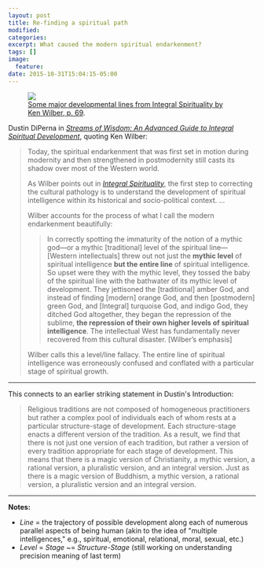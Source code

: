 ```yaml
---
layout: post
title: Re-finding a spiritual path
modified:
categories: 
excerpt: What caused the modern spiritual endarkenment?
tags: []
image:
  feature:
date: 2015-10-31T15:04:15-05:00
---
```


<figure>
	<a href="http://www.meetup.com/kenwilber-98/events/81189162/"><img src="https://lh3.googleusercontent.com/sAa51jMYhrvQDdl57bKJkA27JULekNJKrOYG7-FXg6Q3xwXwW9nuBDLI_3Vo7HqmfYTcmVxzPEj1vgN6jaKv6GCZEGD_FLX3mh06A-BjTV6Jae9wTFwG"></a>
	<figcaption><a href="http://www.meetup.com/kenwilber-98/events/81189162/" title="Some major developmental lines from Integral Spirituality by Ken Wilber, p. 69">Some major developmental lines from Integral Spirituality by Ken Wilber, p. 69</a>.</figcaption>
</figure>

Dustin DiPerna in _[Streams of Wisdom: An Advanced Guide to Integral Spiritual Development][ddsw]_, quoting Ken Wilber:

> Today, the spiritual endarkenment that was first set in motion during modernity and then strengthened in postmodernity still casts its shadow over most of the Western world.
> 
> As Wilber points out in _[Integral Spirituality][kwis]_, the first step to correcting the cultural pathology is to understand the development of spiritual intelligence within its historical and socio-political context. ...
> 
> Wilber accounts for the process of what I call the modern endarkenment beautifully:
> 
>> In correctly spotting the immaturity of the notion of a mythic god—or a mythic [traditional] level of the spiritual line—[Western intellectuals] threw out not just the **mythic level** of spiritual intelligence **but the entire line** of spiritual intelligence. So upset were they with the mythic level, they tossed the baby of the spiritual line with the bathwater of its mythic level of development. They jettisoned the [traditional] amber God, and instead of finding [modern] orange God, and then [postmodern] green God, and [Integral] turquoise God, and indigo God, they ditched God altogether, they began the repression of the sublime, **the repression of their own higher levels of spiritual intelligence**. The intellectual West has fundamentally never recovered from this cultural disaster. [Wilber’s emphasis]
> 
> Wilber calls this a level/line fallacy. The entire line of spiritual intelligence was erroneously confused and conflated with a particular stage of spiritual growth.

---

This connects to an earlier striking statement in Dustin's Introduction: 

> Religious traditions are not composed of homogeneous practitioners but rather a complex pool of individuals each of whom rests at a particular structure-stage of development. Each structure-stage enacts a different version of the tradition. As a result, we find that there is not just one version of each tradition, but rather a version of every tradition appropriate for each stage of development. This means that there is a magic version of Christianity, a mythic version, a rational version, a pluralistic version, and an integral version. Just as there is a magic version of Buddhism, a mythic version, a rational version, a pluralistic version and an integral version.

---

**Notes:**  

* _Line_ = the trajectory of possible development along each of numerous parallel aspects of being human (akin to the idea of "multiple intelligences," e.g., spiritual, emotional, relational, moral, sexual, etc.)  
* _Level_ = _Stage_ ~= _Structure-Stage_ (still working on understanding precision meaning of last term)


[kwis]: http://www.amazon.com/Integral-Spirituality-Startling-Religion-Postmodern/dp/1590305272/
[ddsw]: http://www.amazon.com/Streams-Wisdom-Dustin-DiPerna/dp/0989228932/
